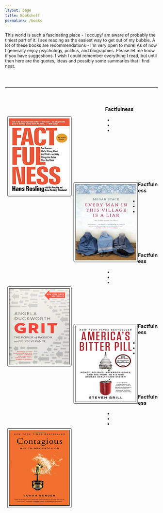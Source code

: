 ```yaml
---
layout: page
title: Bookshelf
permalink: /books
---
```


This world is such a fascinating place - I occupy/ am aware of probably the tiniest part of it. I see reading as the easiest way to get out of my bubble. A lot of these books are recommendations - I'm very open to more! As of now I generally enjoy psychology, politics, and biographies. Please let me know if you have suggestions. I wish I could remember everything I read, but until then here are the quotes, ideas and possibly some summaries that I find neat.

<br><br>
<hr>
<style>
div.text {
  padding-left: 330px; margin-top: 60px;
}
img {
  border: 1px solid #ddd;
  border-radius: 4px;
  border-color: black;
  padding: 5px;
  width: 150px;

}
img:hover {
  box-shadow: 0 0 2px 1px rgba(0, 140, 186, 0.5);
}

</style>

<img src="/stock_images/factfulness.jpg" style="float:left; margin-left:7px; margin-right:0px; margin-top: 80px; height:250px; width:200px; class=img-responsive; border=5;">

<div class=text>
<h3>Factfulness</h3>
<ul>
<li> </li>
<li> </li>
<li> </li>
</ul>

<br>
</div>
<br>
<br><br>

<img src="/stock_images/liar.png" style="float:left; margin-left:7px; margin-right:0px; margin-top: 80px; height:250px; width:200px; class=img-responsive; border=5;"> 

<br>
<div class=text>
<h3>Factfulness</h3>
<ul>
<li> </li>
<li> </li>
<li> </li>
</ul>

<br>
</div>
<br>

<img src="/stock_images/grit.png" style="float:left; margin-left:7px; margin-right:0px; margin-top: 80px; height:250px; width:200px; class=img-responsive; border=5;"> 

<br>
<div class=text>
<h3>Factfulness</h3>
<ul>
<li> </li>
<li> </li>
<li> </li>
</ul>

<br>
</div>
<br>

<img src="/stock_images/bitter_pill.png" style="float:left; margin-left:7px; margin-right:0px; margin-top: 80px; height:250px; width:200px; class=img-responsive; border=5;"> 

<br>
<div class=text>
<h3>Factfulness</h3>
<ul>
<li> </li>
<li> </li>
<li> </li>
</ul>

<br>
</div>
<br>

<img src="/stock_images/contagious.png" style="float:left; margin-left:7px; margin-right:0px; margin-top: 80px; height:250px; width:200px; class=img-responsive; border=5;"> 

<br>
<div class=text>
<h3>Factfulness</h3>
<ul>
<li> </li>
<li> </li>
<li> </li>
</ul>

<br>
</div>
<br>
